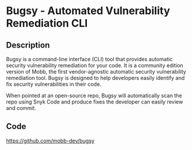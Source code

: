 # Bugsy - Automated Vulnerability Remediation CLI

## Description
Bugsy is a command-line interface (CLI) tool that provides automatic security vulnerability remediation for your code. It is a community edition version of Mobb, the first vendor-agnostic automatic security vulnerability remediation tool. Bugsy is designed to help developers easily identify and fix security vulnerabilities in their code.

When pointed at an open-source repo, Bugsy will automatically scan the repo using Snyk Code and produce fixes the developer can easily review and commit.

## Code
https://github.com/mobb-dev/bugsy
